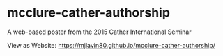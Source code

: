 # mcclure-cather-authorship

A web-based poster from the 2015 Cather International Seminar 

View as Website: https://mjlavin80.github.io/mcclure-cather-authorship/
